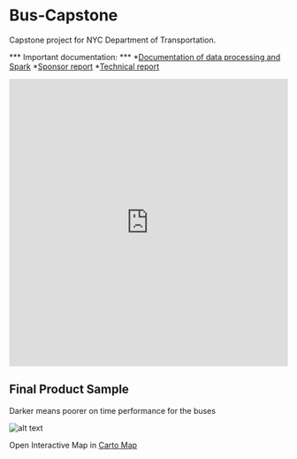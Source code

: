 # Bus-Capstone
Capstone project for NYC Department of Transportation.

*** Important documentation: ***
*[Documentation of data processing and Spark](https://github.com/sarangof/Bus-Capstone/tree/master/Spark)
*[Sponsor report](https://github.com/sarangof/Bus-Capstone/blob/master/paper/sponsor_report_final.pdf)
*[Technical report](https://github.com/sarangof/Bus-Capstone/blob/master/paper/technical_report.pdf)

<iframe width="100%" height="520" frameborder="0" src="https://saf537.carto.com/viz/c41053fa-5027-11e6-a073-0ecd1babdde5/embed_map" allowfullscreen webkitallowfullscreen mozallowfullscreen oallowfullscreen msallowfullscreen></iframe>


## Final Product Sample
Darker means poorer on time performance for the buses

![alt text](https://github.com/sarangof/Bus-Capstone/blob/master/plots/on_time_performance_stops.png "Sample of on time performance")

Open Interactive Map in [Carto Map](https://saf537.carto.com/viz/c21efdeb-ec45-45f2-b2d3-c47993bb89ff/public_map)
